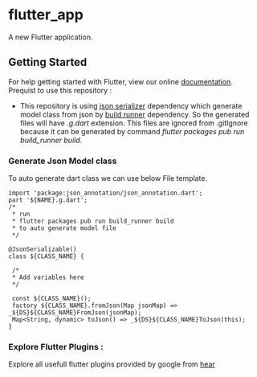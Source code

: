 # flutter_app

A new Flutter application.

## Getting Started

For help getting started with Flutter, view our online
[documentation](https://flutter.io/).
Prequist to use this repository :

- This repository is using [json serializer](https://pub.dartlang.org/packages/json_serializable) dependency which generate model class from json by [build runner](https://pub.dartlang.org/packages/build_runner) dependency. So the generated files will have *.g.dart* extension. This files are ignored from .gitIgnore because it can be generated by command _flutter packages pub run build_runner build_. 


### Generate Json Model class
To auto generate dart class we can use below File template.

```
import 'package:json_annotation/json_annotation.dart';
part '${NAME}.g.dart';
/*
 * run 
 * flutter packages pub run build_runner build
 * to auto generate model file 
 */
 
@JsonSerializable()
class ${CLASS_NAME} {
 
 /*
 * Add variables here
 */
 
 const ${CLASS_NAME}();
 factory ${CLASS_NAME}.fromJson(Map jsonMap) => _${DS}${CLASS_NAME}FromJson(jsonMap);
 Map<String, dynamic> toJson() => _${DS}${CLASS_NAME}ToJson(this);
}
```
### Explore Flutter Plugins :

Explore all usefull flutter plugins provided by google from [hear](https://github.com/flutter/plugins)
